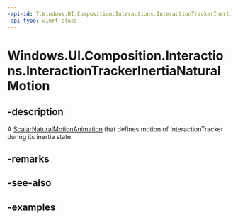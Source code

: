 ```yaml
---
-api-id: T:Windows.UI.Composition.Interactions.InteractionTrackerInertiaNaturalMotion
-api-type: winrt class
---
```


<!-- Class syntax.
public class InteractionTrackerInertiaNaturalMotion : InteractionTrackerInertiaModifier, InteractionTrackerInertiaModifier
-->

# Windows.UI.Composition.Interactions.InteractionTrackerInertiaNaturalMotion

## -description

A [ScalarNaturalMotionAnimation](../windows.ui.composition/scalarnaturalmotionanimation.md) that defines motion of InteractionTracker during its inertia state.



## -remarks

## -see-also

## -examples

